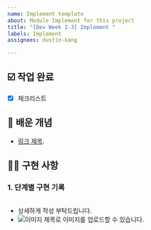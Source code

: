 ```yaml
---
name: Implement template
about: Module Implement for this project
title: "[Dev Week 2-3] Implement "
labels: Implement
assignees: dustin-kang

---
```


## ☑️ 작업 완료

- [x] 체크리스트

## 🤔 배운 개념
- [링크 제목](링크).


## 🏄‍♂️ 구현 사항
### 1. 단계별 구현 기록
```py
```
- 상세하게 작성 부탁드립니다.
- ![이미지 제목](링크)로 이미지를 업로드할 수 있습니다.
